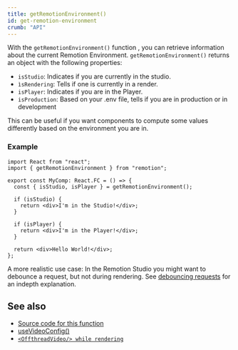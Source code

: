 ```yaml
---
title: getRemotionEnvironment()
id: get-remotion-environment
crumb: "API"
---
```


With the `getRemotionEnvironment()` function , you can retrieve information about the current Remotion Environment.
`getRemotionEnvironment()` returns an object with the following properties:

- `isStudio`: Indicates if you are currently in the studio.
- `ìsRendering`: Tells if one is currently in a render.
- `isPlayer`: Indicates if you are in the Player.
- `isProduction`: Based on your .env file, tells if you are in production or in development

This can be useful if you want components to compute some values differently based on the environment you are in.

### Example

```tsx twoslash
import React from "react";
import { getRemotionEnvironment } from "remotion";

export const MyComp: React.FC = () => {
  const { isStudio, isPlayer } = getRemotionEnvironment();

  if (isStudio) {
    return <div>I'm in the Studio!</div>;
  }

  if (isPlayer) {
    return <div>I'm in the Player!</div>;
  }

  return <div>Hello World!</div>;
};
```

A more realistic use case: In the Remotion Studio you might want to debounce a request, but not during rendering. See [debouncing requests](/docs/data-fetching#debouncing-requests) for an indepth explanation.

## See also

- [Source code for this function](https://github.com/remotion-dev/remotion/blob/main/packages/core/src/get-environment.ts)
- [useVideoConfig()](/docs/use-video-config)
- [`<OffthreadVideo/> while rendering`](/docs/miscellaneous/snippets/offthread-video-while-rendering)
